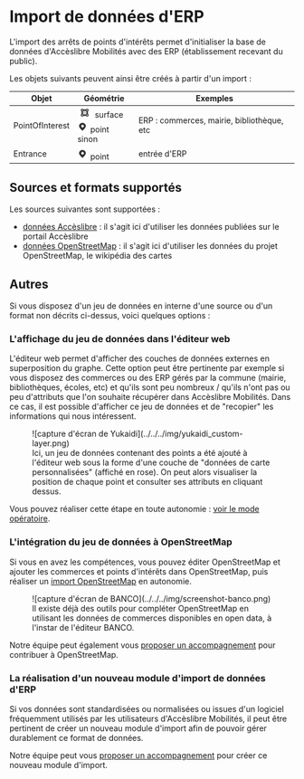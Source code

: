 # Import de données d'ERP

[point]: ../../../img/picto-point.png
[ligne]: ../../../img/picto-ligne.png
[surface]: ../../../img/picto-surface.png

L'import des arrêts de points d'intérêts permet d'initialiser la base de données d'Accèslibre Mobilités avec des ERP (établissement recevant du public).

Les objets suivants peuvent ainsi être créés à partir d'un import :

| Objet           | Géométrie                                   | Exemples                                   |
| --------------- | ------------------------------------------- | ------------------------------------------ |
| PointOfInterest | ![surface] surface<br> ![point] point sinon | ERP : commerces, mairie, bibliothèque, etc |
| Entrance        | ![point] point                              | entrée d'ERP                               |

## Sources et formats supportés

Les sources suivantes sont supportées :

- [données Accèslibre](imports-erp-acceslibre.md) : il s'agit ici d'utiliser les données publiées sur le portail Accèslibre
- [données OpenStreetMap](imports-erp-osm.md) : il s'agit ici d'utiliser les données du projet OpenStreetMap, le wikipédia des cartes

## Autres

Si vous disposez d'un jeu de données en interne d'une source ou d'un format non décrits ci-dessus, voici quelques options :

### L'affichage du jeu de données dans l'éditeur web

L'éditeur web permet d'afficher des couches de données externes en superposition du graphe. Cette option peut être pertinente par exemple si vous disposez des commerces ou des ERP gérés par la commune (mairie, bibliothèques, écoles, etc) et qu'ils sont peu nombreux / qu'ils n'ont pas ou peu d'attributs que l'on souhaite récupérer dans Accèslibre Mobilités.
Dans ce cas, il est possible d'afficher ce jeu de données et de "recopier" les informations qui nous intéressent.

<figure markdown>
  ![capture d'écran de Yukaidi](../../../img/yukaidi_custom-layer.png)
  <figcaption>Ici, un jeu de données contenant des points a été ajouté à l'éditeur web sous la forme d'une couche de "données de carte personnalisées" (affiché en rose). On peut alors visualiser la position de chaque point et consulter ses attributs en cliquant dessus.</figcaption>
</figure>

Vous pouvez réaliser cette étape en toute autonomie : [voir le mode opératoire](../../web/astuces.md/#afficher-des-donnees-tierces).

### L'intégration du jeu de données à OpenStreetMap

Si vous en avez les compétences, vous pouvez éditer OpenStreetMap et ajouter les commerces et points d'intérêts dans OpenStreetMap, puis réaliser un [import OpenStreetMap](imports-erp-osm.md) en autonomie.

<figure markdown>
  ![capture d'écran de BANCO](../../../img/screenshot-banco.png)
  <figcaption>Il existe déjà des outils pour compléter OpenStreetMap en utilisant les données de commerces disponibles en open data, à l'instar de l'éditeur BANCO.</figcaption>
</figure>

Notre équipe peut également vous [proposer un accompagnement](../../../contact.md) pour contribuer à OpenStreetMap.

### La réalisation d'un nouveau module d'import de données d'ERP

Si vos données sont standardisées ou normalisées ou issues d'un logiciel fréquemment utilisés par les utilisateurs d'Accèslibre Mobilités, il peut être pertinent de créer un nouveau module d'import afin de pouvoir gérer durablement ce format de données.

Notre équipe peut vous [proposer un accompagnement](../../../contact.md) pour créer ce nouveau module d'import.
